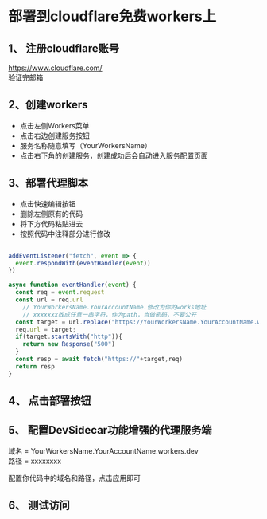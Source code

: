 
# 部署到cloudflare免费workers上

## 1、 注册cloudflare账号
https://www.cloudflare.com/  
验证完邮箱
## 2、创建workers
* 点击左侧Workers菜单
* 点击右边创建服务按钮
* 服务名称随意填写（YourWorkersName）
* 点击右下角的创建服务，创建成功后会自动进入服务配置页面

## 3、部署代理脚本

* 点击快速编辑按钮
* 删除左侧原有的代码
* 将下方代码粘贴进去
* 按照代码中注释部分进行修改
```js

addEventListener("fetch", event => {
  event.respondWith(eventHandler(event))
})

async function eventHandler(event) {
  const req = event.request
  const url = req.url
    // YourWorkersName.YourAccountName.修改为你的works地址
    // xxxxxxx改成任意一串字符，作为path，当做密码，不要公开
  const target = url.replace("https://YourWorkersName.YourAccountName.workers.dev/xxxxxxxx/","")
  req.url = target;
  if(target.startsWith("http")){
    return new Response("500")
  }
  const resp = await fetch("https://"+target,req)
  return resp
}
```

## 4、 点击部署按钮

## 5、 配置DevSidecar功能增强的代理服务端
 域名 = YourWorkersName.YourAccountName.workers.dev    
 路径 = xxxxxxxx

 配置你代码中的域名和路径，点击应用即可
 
## 6、 测试访问